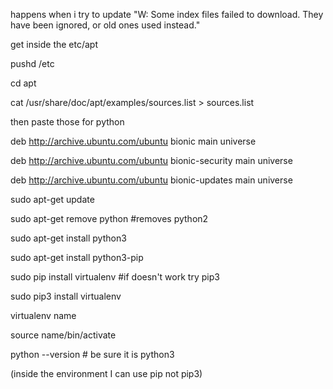 happens when i try to update
"W: Some index files failed to download. They have been ignored, or old ones used instead." 

get inside the etc/apt

pushd /etc

cd apt

cat /usr/share/doc/apt/examples/sources.list > sources.list

then paste those for python

deb http://archive.ubuntu.com/ubuntu bionic main universe

deb http://archive.ubuntu.com/ubuntu bionic-security main universe 

deb http://archive.ubuntu.com/ubuntu bionic-updates main universe


sudo apt-get update

sudo apt-get remove python #removes python2


sudo apt-get install python3

sudo apt-get install python3-pip

sudo pip install virtualenv #if doesn't work try pip3

sudo pip3 install virtualenv

virtualenv name

source name/bin/activate

python --version # be sure it is python3

(inside the environment I can use pip not pip3)

